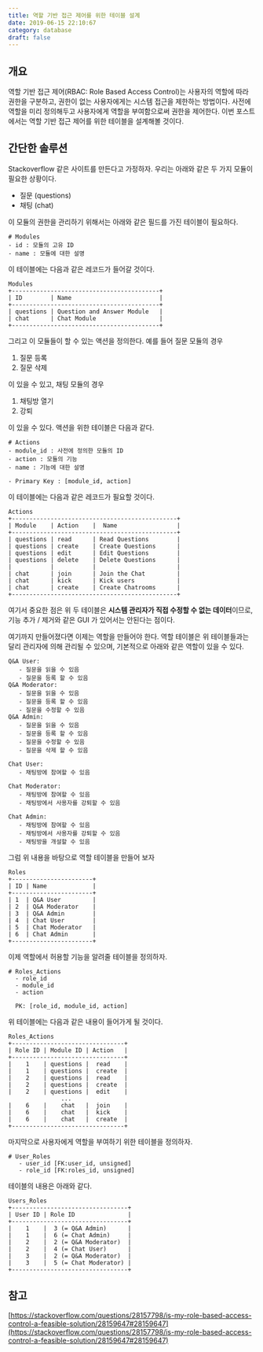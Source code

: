 ```yaml
---
title: 역할 기반 접근 제어를 위한 테이블 설계
date: 2019-06-15 22:10:67
category: database
draft: false
---
```


## 개요

역할 기반 접근 제어(RBAC: Role Based Access Control)는 사용자의 역할에 따라 권한을 구분하고, 권한이 없는 사용자에게는 시스템 접근을 제한하는 방법이다. 사전에 역할을 미리 정의해두고 사용자에게 역할을 부여함으로써 권한을 제어한다. 이번 포스트에서는 역할 기반 접근 제어를 위한 테이블을 설계해볼 것이다.

## 간단한 솔루션

Stackoverflow 같은 사이트를 만든다고 가정하자. 우리는 아래와 같은 두 가지 모듈이 필요한 상황이다.

- 질문 (questions)
- 채팅 (chat)

이 모듈의 권한을 관리하기 위해서는 아래와 같은 필드를 가진 테이블이 필요하다.

```
# Modules
- id : 모듈의 고유 ID
- name : 모듈에 대한 설명
```

이 테이블에는 다음과 같은 레코드가 들어갈 것이다.

```
Modules
+------------------------------------------+
| ID        | Name                         |
+------------------------------------------+
| questions | Question and Answer Module   |
| chat      | Chat Module                  |
+------------------------------------------+
```

그리고 이 모듈들이 할 수 있는 액션을 정의한다. 예를 들어 질문 모듈의 경우

1. 질문 등록
2. 질문 삭제

이 있을 수 있고, 채팅 모듈의 경우

1. 채팅방 열기
2. 강퇴

이 있을 수 있다. 액션을 위한 테이블은 다음과 같다.

```
# Actions
- module_id : 사전에 정의한 모듈의 ID
- action : 모듈의 기능
- name : 기능에 대한 설명

- Primary Key : [module_id, action]
```

이 테이블에는 다음과 같은 레코드가 필요할 것이다.

```
Actions
+-----------------------------------------------+
| Module    | Action    |  Name                 |
+-----------------------------------------------+
| questions | read      | Read Questions        |
| questions | create    | Create Questions      |
| questions | edit      | Edit Questions        |
| questions | delete    | Delete Questions      |
|           |           |                       |
| chat      | join      | Join the Chat         |
| chat      | kick      | Kick users            |
| chat      | create    | Create Chatrooms      |
+-----------------------------------------------+
```

여기서 중요한 점은 위 두 테이블은 **시스템 관리자가 직접 수정할 수 없는 데이터**이므로, 기능 추가 / 제거와 같은 GUI 가 있어서는 안된다는 점이다.

여기까지 만들어졌다면 이제는 역할을 만들어야 한다. 역할 테이블은 위 테이블들과는 달리 관리자에 의해 관리될 수 있으며, 기본적으로 아래와 같은 역할이 있을 수 있다.

```
Q&A User:
   - 질문을 읽을 수 있음
   - 질문을 등록 할 수 있음
Q&A Moderator:
   - 질문을 읽을 수 있음
   - 질문을 등록 할 수 있음
   - 질문을 수정할 수 있음
Q&A Admin:
   - 질문을 읽을 수 있음
   - 질문을 등록 할 수 있음
   - 질문을 수정할 수 있음
   - 질문을 삭제 할 수 있음

Chat User:
   - 채팅방에 참여할 수 있음

Chat Moderator:
   - 채팅방에 참여할 수 있음
   - 채팅방에서 사용자를 강퇴할 수 있음

Chat Admin:
   - 채팅방에 참여할 수 있음
   - 채팅방에서 사용자를 강퇴할 수 있음
   - 채팅방을 개설할 수 있음
```

그럼 위 내용을 바탕으로 역할 테이블을 만들어 보자

```
Roles
+-----------------------+
| ID | Name             |
+-----------------------+
| 1  | Q&A User         |
| 2  | Q&A Moderator    |
| 3  | Q&A Admin        |
| 4  | Chat User        |
| 5  | Chat Moderator   |
| 6  | Chat Admin       |
+-----------------------+
```

이제 역할에서 허용할 기능을 알려줄 테이블을 정의하자.

```
# Roles_Actions
  - role_id
  - module_id
  - action

  PK: [role_id, module_id, action]
```

위 테이블에는 다음과 같은 내용이 들어가게 될 것이다.

```
Roles_Actions
+--------------------------------+
| Role ID | Module ID | Action   |
+--------------------------------+
|    1    | questions |  read    |
|    1    | questions |  create  |
|    2    | questions |  read    |
|    2    | questions |  create  |
|    2    | questions |  edit    |
               ...
|    6    |    chat   |  join    |
|    6    |    chat   |  kick    |
|    6    |    chat   |  create  |
+--------------------------------+
```

마지막으로 사용자에게 역할을 부여하기 위한 테이블을 정의하자.

```
# User_Roles
   - user_id [FK:user_id, unsigned]
   - role_id [FK:roles_id, unsigned]
```

테이블의 내용은 아래와 같다.

```
Users_Roles
+---------------------------------+
| User ID | Role ID               |
+---------------------------------+
|    1    |  3 (= Q&A Admin)      |
|    1    |  6 (= Chat Admin)     |
|    2    |  2 (= Q&A Moderator)  |
|    2    |  4 (= Chat User)      |
|    3    |  2 (= Q&A Moderator)  |
|    3    |  5 (= Chat Moderator) |
+---------------------------------+
```

## 참고

[https://stackoverflow.com/questions/28157798/is-my-role-based-access-control-a-feasible-solution/28159647#28159647](https://stackoverflow.com/questions/28157798/is-my-role-based-access-control-a-feasible-solution/28159647#28159647)